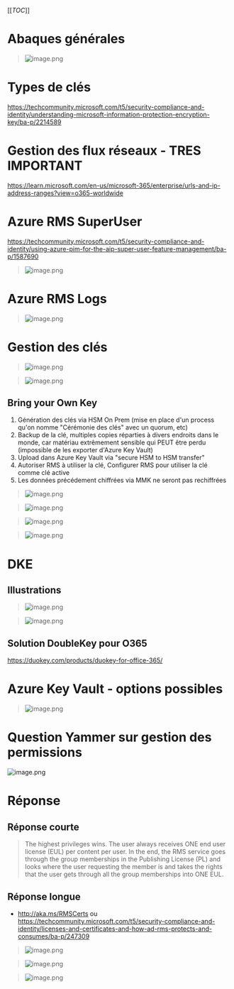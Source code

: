 [[_TOC_]]

# Abaques générales
>![image.png](/.attachments/image-dbbf6287-955c-4c67-bf98-8bbff798958e.png)

# Types de clés
https://techcommunity.microsoft.com/t5/security-compliance-and-identity/understanding-microsoft-information-protection-encryption-key/ba-p/2214589

# Gestion des flux réseaux - TRES IMPORTANT
https://learn.microsoft.com/en-us/microsoft-365/enterprise/urls-and-ip-address-ranges?view=o365-worldwide

# Azure RMS SuperUser
https://techcommunity.microsoft.com/t5/security-compliance-and-identity/using-azure-pim-for-the-aip-super-user-feature-management/ba-p/1587690
>![image.png](/.attachments/image-bfe4fa91-9a00-4a1e-add8-b090b4b32387.png)

# Azure RMS Logs
>![image.png](/.attachments/image-402c9b37-8035-41cb-b1c0-a4ead1c6d4b9.png)

# Gestion des clés
>![image.png](/.attachments/image-2c8530b3-4911-41a1-b792-eca896c36443.png)

> ![image.png](/.attachments/image-eea5e11a-a89c-4bc0-9365-d3f22b1516d4.png)

## Bring your Own Key

1. Génération des clés via HSM On Prem (mise en place d'un process qu'on nomme "Cérémonie des clés" avec un quorum, etc)
2. Backup de la clé, multiples copies réparties à divers endroits dans le monde, car matériau extrêmement sensible qui PEUT être perdu (impossible de les exporter d'Azure Key Vault)
3. Upload dans Azure Key Vault via "secure HSM to HSM transfer"
4. Autoriser RMS à utiliser la clé, Configurer RMS pour utiliser la clé comme clé active
5. Les données précédement chiffrées via MMK ne seront pas rechiffrées 

> ![image.png](/.attachments/image-8fb0f8f7-8681-40a8-8400-87b50e22d1eb.png)

> ![image.png](/.attachments/image-8c7fb237-b412-437e-a2c2-860239336c1b.png)

> ![image.png](/.attachments/image-b5b8a357-3668-4aa4-9bcf-20269f02d4bd.png)

> ![image.png](/.attachments/image-e85163ae-13cb-4a96-9501-4f9668f04035.png)

# DKE
## Illustrations
> ![image.png](/.attachments/image-35b10cb5-ef75-45bd-a6c3-058bafd8a1b9.png)

> ![image.png](/.attachments/image-cc0827f8-2a11-49bd-b81c-98b009dc0de0.png)
## Solution DoubleKey pour O365
https://duokey.com/products/duokey-for-office-365/

# Azure Key Vault - options possibles
> ![image.png](/.attachments/image-ca3e9af7-d678-482f-b96a-cdd59163a385.png)

# Question Yammer sur gestion des permissions
![image.png](/.attachments/image-5cf23646-e41b-48ba-9c85-2e974abbea3d.png)

# Réponse
## Réponse courte
>The highest privileges wins. The user always receives ONE end user license (EUL) per content per user.
In the end, the RMS service goes through the group memberships in the Publishing License (PL) and looks where the user requesting the member is and takes the rights that the user gets through all the group memberships into ONE EUL.
## Réponse longue
* http://aka.ms/RMSCerts ou https://techcommunity.microsoft.com/t5/security-compliance-and-identity/licenses-and-certificates-and-how-ad-rms-protects-and-consumes/ba-p/247309
> ![image.png](/.attachments/image-24dc6db9-ac12-4c8d-8d2a-aa0d800aaaf6.png)

> ![image.png](/.attachments/image-a39d3677-30f0-49f7-8bd3-1aad94c7e81a.png)

> ![image.png](/.attachments/image-2988befc-6ad2-49e2-b723-69bab8e3071a.png)


